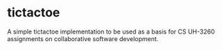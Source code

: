 # tictactoe

A simple tictactoe implementation to be used as a basis for CS UH-3260 assignments on collaborative software development.

